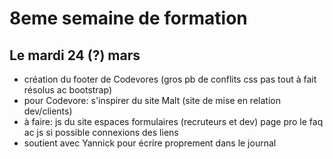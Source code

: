 # 8eme semaine de formation

## Le mardi 24 (?) mars

- création du footer de Codevores (gros pb de conflits css  pas tout à fait résolus ac bootstrap)
- pour Codevore: s'inspirer du site Malt (site de mise en relation dev/clients)
- à faire: js du site 
              espaces formulaires (recruteurs et dev)
              page pro
              le faq ac js si possible
              connexions des liens
- soutient avec Yannick pour écrire proprement dans le journal              


